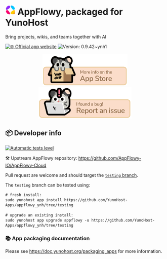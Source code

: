 <!--
N.B.: This README was automatically generated by <https://github.com/YunoHost/apps_tools/blob/main/readme_generator>
It shall NOT be edited by hand.
-->

<h1>
  <img src="https://raw.githubusercontent.com/YunoHost/apps/master/logos/appflowy.png" width="32px" alt="Logo of AppFlowy">
  AppFlowy, packaged for YunoHost
</h1>

Bring projects, wikis, and teams together with AI

[![🌐 Official app website](https://img.shields.io/badge/Official_app_website-darkgreen?style=for-the-badge)](https://appflowy.io/)
![Version: 0.9.42~ynh1](https://img.shields.io/badge/Version-0.9.42~ynh1-rgba(0,150,0,1)?style=for-the-badge)

<div align="center">
<a href="https://apps.yunohost.org/app/appflowy"><img height="100px" src="https://github.com/YunoHost/yunohost-artwork/raw/refs/heads/main/badges/neopossum-badges/badge_more_info_on_the_appstore.svg"/></a>
<a href="https://github.com/YunoHost-Apps/appflowy_ynh/issues"><img height="100px" src="https://github.com/YunoHost/yunohost-artwork/raw/refs/heads/main/badges/neopossum-badges/badge_report_an_issue.svg"/></a>
</div>

## 📦 Developer info

[![Automatic tests level](https://apps.yunohost.org/badge/cilevel/appflowy)](https://ci-apps.yunohost.org/ci/apps/appflowy/)

🛠️ Upstream AppFlowy repository: <https://github.com/AppFlowy-IO/AppFlowy-Cloud>

Pull request are welcome and should target the [`testing` branch](https://github.com/YunoHost-Apps/appflowy_ynh/tree/testing).

The `testing` branch can be tested using:
```
# fresh install:
sudo yunohost app install https://github.com/YunoHost-Apps/appflowy_ynh/tree/testing

# upgrade an existing install:
sudo yunohost app upgrade appflowy -u https://github.com/YunoHost-Apps/appflowy_ynh/tree/testing
```

### 📚 App packaging documentation

Please see <https://doc.yunohost.org/packaging_apps> for more information.